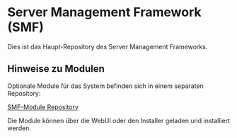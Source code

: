 # Server Management Framework (SMF)

Dies ist das Haupt-Repository des Server Management Frameworks.

## Hinweise zu Modulen

Optionale Module für das System befinden sich in einem separaten Repository:

[SMF-Module Repository](https://github.com/teris/SMF-Module)

Die Module können über die WebUI oder den Installer geladen und installiert werden.
